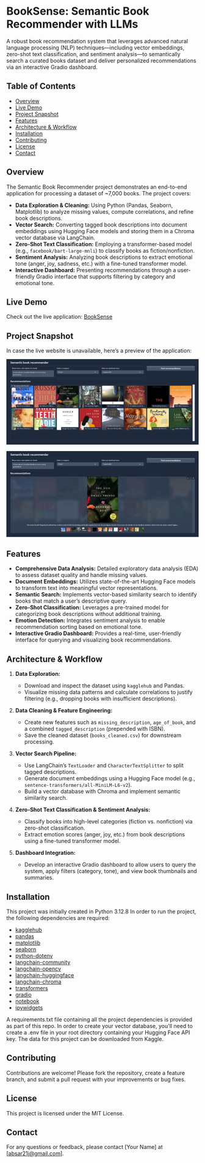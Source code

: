 # BookSense: Semantic Book Recommender with LLMs
A robust book recommendation system that leverages advanced natural language processing (NLP) techniques—including vector embeddings, zero-shot text classification, and sentiment analysis—to semantically search a curated books dataset and deliver personalized recommendations via an interactive Gradio dashboard.


## Table of Contents
- [Overview](#overview)
- [Live Demo](#live-demo)
- [Project Snapshot](#project-snapshot)
- [Features](#features)
- [Architecture & Workflow](#architecture--workflow)
- [Installation](#installation)
- [Contributing](#contributing)
- [License](#license)
- [Contact](#contact)


## Overview
The Semantic Book Recommender project demonstrates an end-to-end application for processing a dataset of ~7,000 books. The project covers:
- **Data Exploration & Cleaning:** Using Python (Pandas, Seaborn, Matplotlib) to analyze missing values, compute correlations, and refine book descriptions.
- **Vector Search:** Converting tagged book descriptions into document embeddings using Hugging Face models and storing them in a Chroma vector database via LangChain.
- **Zero-Shot Text Classification:** Employing a transformer-based model (e.g., `facebook/bart-large-mnli`) to classify books as fiction/nonfiction.
- **Sentiment Analysis:** Analyzing book descriptions to extract emotional tone (anger, joy, sadness, etc.) with a fine-tuned transformer model.
- **Interactive Dashboard:** Presenting recommendations through a user-friendly Gradio interface that supports filtering by category and emotional tone.


## Live Demo
Check out the live application: [BookSense]()


## Project Snapshot
In case the live website is unavailable, here’s a preview of the application:

![](./Snapshots/thumbnail-1.png)

![](./Snapshots/thumbnail-2.png)


## Features
- **Comprehensive Data Analysis:** Detailed exploratory data analysis (EDA) to assess dataset quality and handle missing values.
- **Document Embeddings:** Utilizes state-of-the-art Hugging Face models to transform text into meaningful vector representations.
- **Semantic Search:** Implements vector-based similarity search to identify books that match a user’s descriptive query.
- **Zero-Shot Classification:** Leverages a pre-trained model for categorizing book descriptions without additional training.
- **Emotion Detection:** Integrates sentiment analysis to enable recommendation sorting based on emotional tone.
- **Interactive Gradio Dashboard:** Provides a real-time, user-friendly interface for querying and visualizing book recommendations.


## Architecture & Workflow
1. **Data Exploration:**  
   - Download and inspect the dataset using `kagglehub` and Pandas.
   - Visualize missing data patterns and calculate correlations to justify filtering (e.g., dropping books with insufficient descriptions).

2. **Data Cleaning & Feature Engineering:**  
   - Create new features such as `missing_description`, `age_of_book`, and a combined `tagged_description` (prepended with ISBN).
   - Save the cleaned dataset (`books_cleaned.csv`) for downstream processing.

3. **Vector Search Pipeline:**  
   - Use LangChain’s `TextLoader` and `CharacterTextSplitter` to split tagged descriptions.
   - Generate document embeddings using a Hugging Face model (e.g., `sentence-transformers/all-MiniLM-L6-v2`).
   - Build a vector database with Chroma and implement semantic similarity search.

4. **Zero-Shot Text Classification & Sentiment Analysis:**  
   - Classify books into high-level categories (fiction vs. nonfiction) via zero-shot classification.
   - Extract emotion scores (anger, joy, etc.) from book descriptions using a fine-tuned transformer model.

5. **Dashboard Integration:**  
   - Develop an interactive Gradio dashboard to allow users to query the system, apply filters (category, tone), and view book thumbnails and summaries.


## Installation
This project was initially created in Python 3.12.8 In order to run the project, the following dependencies are required:
* [kagglehub](https://pypi.org/project/kagglehub/)
* [pandas](https://pypi.org/project/pandas/)
* [matplotlib](https://pypi.org/project/matplotlib/)
* [seaborn](https://pypi.org/project/seaborn/)
* [python-dotenv](https://pypi.org/project/python-dotenv/)
* [langchain-community](https://pypi.org/project/langchain-community/)
* [langchain-opencv](https://pypi.org/project/langchain-opencv/)
* [langchain-huggingface](https://pypi.org/project/langchain-huggingface/)
* [langchain-chroma](https://pypi.org/project/langchain-chroma/)
* [transformers](https://pypi.org/project/transformers/)
* [gradio](https://pypi.org/project/gradio/)
* [notebook](https://pypi.org/project/notebook/)
* [ipywidgets](https://pypi.org/project/ipywidgets/)

A requirements.txt file containing all the project dependencies is provided as part of this repo.
In order to create your vector database, you'll need to create a .env file in your root directory containing your Hugging Face API key.
The data for this project can be downloaded from Kaggle.


## Contributing
Contributions are welcome! Please fork the repository, create a feature branch, and submit a pull request with your improvements or bug fixes.


## License
This project is licensed under the MIT License.


## Contact
For any questions or feedback, please contact [Your Name] at [absar21j@gmail.com].